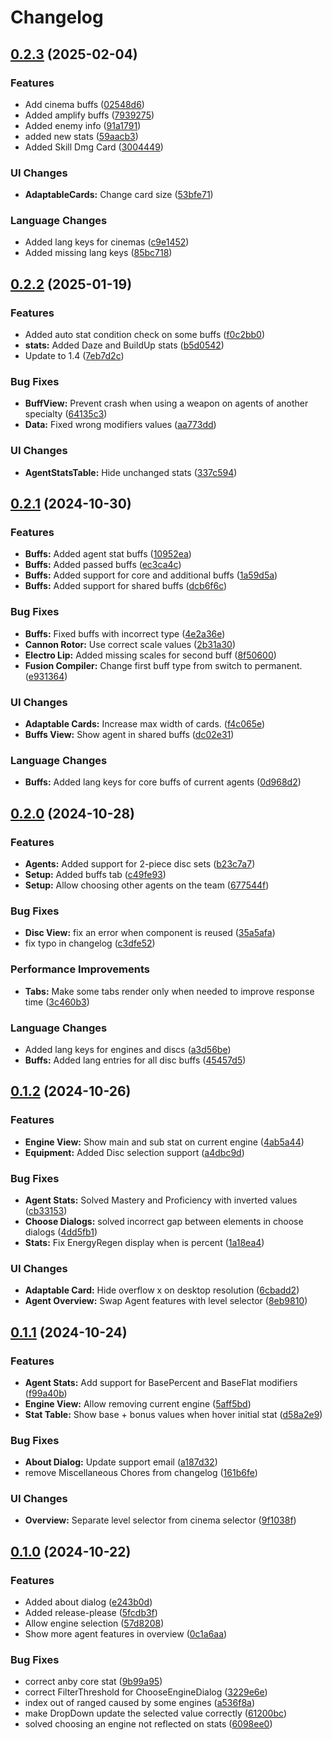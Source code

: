 # Changelog

## [0.2.3](https://github.com/JuanCalle1606/ZZZDmgCalculator/compare/v0.2.2...v0.2.3) (2025-02-04)


### Features

* Add cinema buffs ([02548d6](https://github.com/JuanCalle1606/ZZZDmgCalculator/commit/02548d673e0572212278f13cfffb208ed89407da))
* Added amplify buffs ([7939275](https://github.com/JuanCalle1606/ZZZDmgCalculator/commit/79392755a4e04dc7a7ef8c5e338232e231c24b88))
* Added enemy info ([91a1791](https://github.com/JuanCalle1606/ZZZDmgCalculator/commit/91a1791f122f5dbad2e6eef47cd7116bc06b51da))
* added new stats ([59aacb3](https://github.com/JuanCalle1606/ZZZDmgCalculator/commit/59aacb3e34e2908e9693a17dddb23265c788c16c))
* Added Skill Dmg Card ([3004449](https://github.com/JuanCalle1606/ZZZDmgCalculator/commit/3004449714e330e5d9c7a27ccde456d2f0fc6ca5))


### UI Changes

* **AdaptableCards:** Change card size ([53bfe71](https://github.com/JuanCalle1606/ZZZDmgCalculator/commit/53bfe71001631b14c9bad42118f4561b3baaed9a))


### Language Changes

* Added lang keys for cinemas ([c9e1452](https://github.com/JuanCalle1606/ZZZDmgCalculator/commit/c9e14525dfa399ee6f32d4838d518f2831f2bcab))
* Added missing lang keys ([85bc718](https://github.com/JuanCalle1606/ZZZDmgCalculator/commit/85bc718bc3777110692dc7ef54d78991bc226e14))

## [0.2.2](https://github.com/JuanCalle1606/ZZZDmgCalculator/compare/v0.2.1...v0.2.2) (2025-01-19)


### Features

* Added auto stat condition check on some buffs ([f0c2bb0](https://github.com/JuanCalle1606/ZZZDmgCalculator/commit/f0c2bb074016be9640f9c984d1a24323eaaae74f))
* **stats:** Added Daze and BuildUp stats ([b5d0542](https://github.com/JuanCalle1606/ZZZDmgCalculator/commit/b5d0542191df28eda9aaf37b48360c95faaea467))
* Update to 1.4 ([7eb7d2c](https://github.com/JuanCalle1606/ZZZDmgCalculator/commit/7eb7d2c24c167ab8e607ee62bfda876bbbb35674))


### Bug Fixes

* **BuffView:** Prevent crash when using a weapon on agents of another specialty ([64135c3](https://github.com/JuanCalle1606/ZZZDmgCalculator/commit/64135c3ce81d4b6c12cc1afb0b8b4bdfaba725a3))
* **Data:** Fixed wrong modifiers values ([aa773dd](https://github.com/JuanCalle1606/ZZZDmgCalculator/commit/aa773dd8e311b017ab419d56a435bd42cee8f013))


### UI Changes

* **AgentStatsTable:** Hide unchanged stats ([337c594](https://github.com/JuanCalle1606/ZZZDmgCalculator/commit/337c5940f6bc664d8e24950334d788742cff0740))

## [0.2.1](https://github.com/JuanCalle1606/ZZZDmgCalculator/compare/v0.2.0...v0.2.1) (2024-10-30)


### Features

* **Buffs:** Added agent stat buffs ([10952ea](https://github.com/JuanCalle1606/ZZZDmgCalculator/commit/10952eac9932c4842a01561ae4d4f18e855cb396))
* **Buffs:** Added passed buffs ([ec3ca4c](https://github.com/JuanCalle1606/ZZZDmgCalculator/commit/ec3ca4ca25fe2d39774521eb33fcdf6dc2f2f925))
* **Buffs:** Added support for core and additional buffs ([1a59d5a](https://github.com/JuanCalle1606/ZZZDmgCalculator/commit/1a59d5a97c203cc566f9584b2f4366bab67f87c8))
* **Buffs:** Added support for shared buffs ([dcb6f6c](https://github.com/JuanCalle1606/ZZZDmgCalculator/commit/dcb6f6c4f6c853eac55e49d5d07281e9a36a8364))


### Bug Fixes

* **Buffs:** Fixed buffs with incorrect type ([4e2a36e](https://github.com/JuanCalle1606/ZZZDmgCalculator/commit/4e2a36e01a1370de03adeddf20a71e7e8bc7ceb8))
* **Cannon Rotor:** Use correct scale values ([2b31a30](https://github.com/JuanCalle1606/ZZZDmgCalculator/commit/2b31a30ba20721091ec318e109ed92417dffb88b))
* **Electro Lip:** Added missing scales for second buff ([8f50600](https://github.com/JuanCalle1606/ZZZDmgCalculator/commit/8f50600ae2243e1cb03a6f70e67c8afcb24bb2a3))
* **Fusion Compiler:** Change first buff type from switch to permanent. ([e931364](https://github.com/JuanCalle1606/ZZZDmgCalculator/commit/e9313649a08eedc6e8972d47120a442401028300))


### UI Changes

* **Adaptable Cards:** Increase max width of cards. ([f4c065e](https://github.com/JuanCalle1606/ZZZDmgCalculator/commit/f4c065eb6c70f36a61bb1b76d5abdb08aa526871))
* **Buffs View:** Show agent in shared buffs ([dc02e31](https://github.com/JuanCalle1606/ZZZDmgCalculator/commit/dc02e31487f3e97c68cbd9cb7645209b2c73719d))


### Language Changes

* **Buffs:** Added lang keys for core buffs of current agents ([0d968d2](https://github.com/JuanCalle1606/ZZZDmgCalculator/commit/0d968d25fc55104e1f0f0e83c0c4a3259a977267))

## [0.2.0](https://github.com/JuanCalle1606/ZZZDmgCalculator/compare/v0.1.2...v0.2.0) (2024-10-28)


### Features

* **Agents:** Added support for 2-piece disc sets ([b23c7a7](https://github.com/JuanCalle1606/ZZZDmgCalculator/commit/b23c7a7fdb62d4114e88ed738598b2a4bf96753c))
* **Setup:** Added buffs tab ([c49fe93](https://github.com/JuanCalle1606/ZZZDmgCalculator/commit/c49fe936b7e0a2f00f2aa3f74b35cf182262b337))
* **Setup:** Allow choosing other agents on the team ([677544f](https://github.com/JuanCalle1606/ZZZDmgCalculator/commit/677544f54791a81226b0db25d2c2f3f06388de84))


### Bug Fixes

* **Disc View:** fix an error when component is reused ([35a5afa](https://github.com/JuanCalle1606/ZZZDmgCalculator/commit/35a5afac7c546bf46865c914792ac5b69d19989c))
* fix typo in changelog ([c3dfe52](https://github.com/JuanCalle1606/ZZZDmgCalculator/commit/c3dfe522469e9e862990e4e6bae3087e728330eb))


### Performance Improvements

* **Tabs:** Make some tabs render only when needed to improve response time ([3c460b3](https://github.com/JuanCalle1606/ZZZDmgCalculator/commit/3c460b3edc40fb597dc3654a4a50a2bb61563430))


### Language Changes

* Added lang keys for engines and discs ([a3d56be](https://github.com/JuanCalle1606/ZZZDmgCalculator/commit/a3d56be4d1cf403e547724dcfe070bf600552e22))
* **Buffs:** Added lang entries for all disc buffs ([45457d5](https://github.com/JuanCalle1606/ZZZDmgCalculator/commit/45457d56a16b62aec03cd1a8363935194fa97875))

## [0.1.2](https://github.com/JuanCalle1606/ZZZDmgCalculator/compare/v0.1.1...v0.1.2) (2024-10-26)


### Features

* **Engine View:** Show main and sub stat on current engine ([4ab5a44](https://github.com/JuanCalle1606/ZZZDmgCalculator/commit/4ab5a441442e4d0a03de73af7554010e10e0432c))
* **Equipment:** Added Disc selection support ([a4dbc9d](https://github.com/JuanCalle1606/ZZZDmgCalculator/commit/a4dbc9df8f74a289b7f7a9074a593ca7ff70c431))


### Bug Fixes

* **Agent Stats:** Solved Mastery and Proficiency with inverted values ([cb33153](https://github.com/JuanCalle1606/ZZZDmgCalculator/commit/cb331534bc4af976ac98c62865b58b593027f7ec))
* **Choose Dialogs:** solved incorrect gap between elements in choose dialogs ([4dd5fb1](https://github.com/JuanCalle1606/ZZZDmgCalculator/commit/4dd5fb1019981177bccb6b3aad158bbffcd3d7ad))
* **Stats:** Fix EnergyRegen display when is percent ([1a18ea4](https://github.com/JuanCalle1606/ZZZDmgCalculator/commit/1a18ea4b4655fef4832d68a04485a70aad76470c))


### UI Changes

* **Adaptable Card:** Hide overflow x on desktop resolution ([6cbadd2](https://github.com/JuanCalle1606/ZZZDmgCalculator/commit/6cbadd2d4e8e82653580ac1afe0a6a52b6096a37))
* **Agent Overview:** Swap Agent features with level selector ([8eb9810](https://github.com/JuanCalle1606/ZZZDmgCalculator/commit/8eb9810fd71559b4ff9325580ffc0aa76ad5137f))

## [0.1.1](https://github.com/JuanCalle1606/ZZZDmgCalculator/compare/v0.1.0...v0.1.1) (2024-10-24)


### Features

* **Agent Stats:** Add support for BasePercent and BaseFlat modifiers ([f99a40b](https://github.com/JuanCalle1606/ZZZDmgCalculator/commit/f99a40b20be35239f47629130be1188007cbbbf9))
* **Engine View:** Allow removing current engine ([5aff5bd](https://github.com/JuanCalle1606/ZZZDmgCalculator/commit/5aff5bd8f9c95a4d7a64ecec9c7e03d0f9980861))
* **Stat Table:** Show base + bonus values when hover initial stat ([d58a2e9](https://github.com/JuanCalle1606/ZZZDmgCalculator/commit/d58a2e9c50a51e9a152857601abc0d61d62ca1ec))


### Bug Fixes

* **About Dialog:** Update support email ([a187d32](https://github.com/JuanCalle1606/ZZZDmgCalculator/commit/a187d3287fe2a1a484a660c35b37d94f2e91ee46))
* remove Miscellaneous Chores from changelog ([161b6fe](https://github.com/JuanCalle1606/ZZZDmgCalculator/commit/161b6feb097426d36a44f7596f57fbe3afb83c20))


### UI Changes

* **Overview:** Separate level selector from cinema selector ([9f1038f](https://github.com/JuanCalle1606/ZZZDmgCalculator/commit/9f1038f6b1c740f37aa262b605f3b6b6745bb72f))

## [0.1.0](https://github.com/JuanCalle1606/ZZZDmgCalculator/releases/tag/v0.1.0) (2024-10-22)


### Features

* Added about dialog ([e243b0d](https://github.com/JuanCalle1606/ZZZDmgCalculator/commit/e243b0d6f4ca15b8bf09332e27eaf7088ce33693))
* Added release-please ([5fcdb3f](https://github.com/JuanCalle1606/ZZZDmgCalculator/commit/5fcdb3fa88ea00bf8dbe1c57fa42ae3bd3c02ad7))
* Allow engine selection ([57d8208](https://github.com/JuanCalle1606/ZZZDmgCalculator/commit/57d820808e1bac9d7e07fb5765317b37d1099882))
* Show more agent features in overview ([0c1a6aa](https://github.com/JuanCalle1606/ZZZDmgCalculator/commit/0c1a6aa2c3b4099ed7fd78be2833a121398da857))


### Bug Fixes

* correct anby core stat ([9b99a95](https://github.com/JuanCalle1606/ZZZDmgCalculator/commit/9b99a952e8f9d972a6a06b3aad429d5602906a62))
* correct FilterThreshold for ChooseEngineDialog ([3229e6e](https://github.com/JuanCalle1606/ZZZDmgCalculator/commit/3229e6e7432d56194ce376cfac00f684bc0f0c8f))
* index out of ranged caused by some engines ([a536f8a](https://github.com/JuanCalle1606/ZZZDmgCalculator/commit/a536f8a53aec84b1a6e82666dd7fc4a03cbc2f99))
* make DropDown update the selected value correctly ([61200bc](https://github.com/JuanCalle1606/ZZZDmgCalculator/commit/61200bc91ae30bc512b48fd6375a59e720f8e2ec))
* solved choosing an engine not reflected on stats ([6098ee0](https://github.com/JuanCalle1606/ZZZDmgCalculator/commit/6098ee0a0af4a0b68c4178942be74ac31451a97d))
